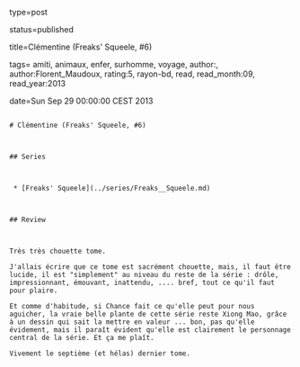 type=post
status=published
title=Clémentine (Freaks' Squeele, #6)
tags= amiti,  animaux,  enfer,  surhomme,  voyage, author:, author:Florent_Maudoux, rating:5, rayon-bd, read, read_month:09, read_year:2013
date=Sun Sep 29 00:00:00 CEST 2013
~~~~~~
# Clémentine (Freaks' Squeele, #6)

## Series

 * [Freaks' Squeele](../series/Freaks__Squeele.md)

## Review

Très très chouette tome.  
J'allais écrire que ce tome est sacrément chouette, mais, il faut être lucide, il est "simplement" au niveau du reste de la série : drôle, impressionnant, émouvant, inattendu, .... bref, tout ce qu'il faut pour plaire.  
Et comme d'habitude, si Chance fait ce qu'elle peut pour nous aguicher, la vraie belle plante de cette série reste Xiong Mao, grâce à un dessin qui sait la mettre en valeur ... bon, pas qu'elle évidement, mais il paraît évident qu'elle est clairement le personnage central de la série. Et ça me plaît.  
Vivement le septième (et hélas) dernier tome.